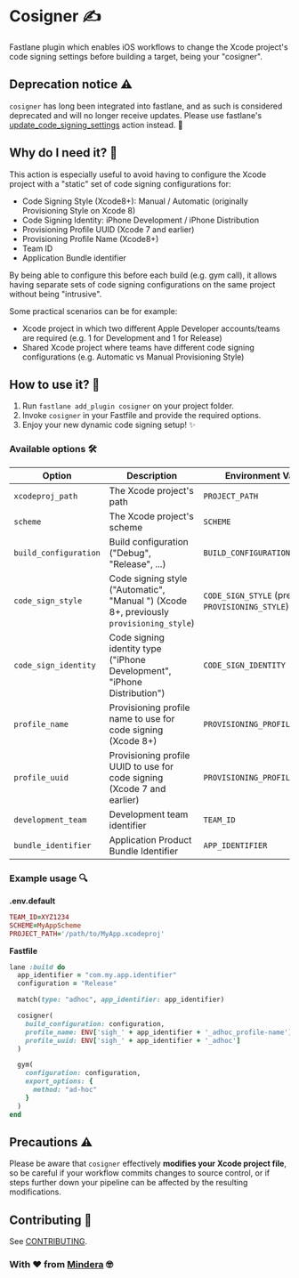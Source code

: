 # Cosigner ✍️

Fastlane plugin which enables iOS workflows to change the Xcode project's code signing settings before building a target, being your "cosigner".

## Deprecation notice ⚠️

`cosigner` has long been integrated into fastlane, and as such is considered deprecated and will no longer receive updates. Please use fastlane's [update_code_signing_settings](https://docs.fastlane.tools/actions/update_code_signing_settings/) action instead. 🙏

## Why do I need it? 🤔

This action is especially useful to avoid having to configure the Xcode project with a "static" set of code signing configurations for:

 * Code Signing Style (Xcode8+): Manual / Automatic (originally Provisioning Style on Xcode 8)
 * Code Signing Identity: iPhone Development / iPhone Distribution
 * Provisioning Profile UUID (Xcode 7 and earlier)
 * Provisioning Profile Name (Xcode8+)
 * Team ID
 * Application Bundle identifier

By being able to configure this before each build (e.g. gym call), it allows having separate sets of code signing configurations on the same project without being "intrusive".

Some practical scenarios can be for example:

 * Xcode project in which two different Apple Developer accounts/teams are required (e.g. 1 for Development and 1 for Release)
 * Shared Xcode project where teams have different code signing configurations (e.g. Automatic vs Manual Provisioning Style)

## How to use it? 👀

1. Run `fastlane add_plugin cosigner` on your project folder.
2. Invoke `cosigner` in your Fastfile and provide the required options.
3. Enjoy your new dynamic code signing setup! ✨

### Available options 🛠

| Option | Description | Environment Variable | Default | Optional |
| --- | --- | --- | --- | --- |
| `xcodeproj_path` | The Xcode project's path | `PROJECT_PATH` ||
| `scheme` | The Xcode project's scheme | `SCHEME ` ||
| `build_configuration` | Build configuration ("Debug", "Release", ...) | `BUILD_CONFIGURATION ` ||
| `code_sign_style` | Code signing style ("Automatic", "Manual ") (Xcode 8+, previously `provisioning_style`)  | `CODE_SIGN_STYLE` (previously `PROVISIONING_STYLE`) | "Manual" ||
| `code_sign_identity ` | Code signing identity type ("iPhone Development", "iPhone Distribution") |`CODE_SIGN_IDENTITY ` | "iPhone Distribution" ||
| `profile_name ` | Provisioning profile name to use for code signing (Xcode 8+) | `PROVISIONING_PROFILE_SPECIFIER ` |||
| `profile_uuid ` | Provisioning profile UUID to use for code signing (Xcode 7 and earlier)  | `PROVISIONING_PROFILE ` || ✔️ |
| `development_team ` | Development team identifier | `TEAM_ID ` |||
| `bundle_identifier ` | Application Product Bundle Identifier | `APP_IDENTIFIER ` || ✔️ |

### Example usage 🔍

**.env.default**

```ruby
TEAM_ID=XYZ1234
SCHEME=MyAppScheme
PROJECT_PATH='/path/to/MyApp.xcodeproj'
```

**Fastfile**

```ruby
lane :build do
  app_identifier = "com.my.app.identifier"
  configuration = "Release"

  match(type: "adhoc", app_identifier: app_identifier)

  cosigner(
    build_configuration: configuration,
    profile_name: ENV['sigh_' + app_identifier + '_adhoc_profile-name'],
    profile_uuid: ENV['sigh_' + app_identifier + '_adhoc']
  )

  gym(
    configuration: configuration,
    export_options: {
      method: "ad-hoc"
    }
  )
end
```

## Precautions ⚠️

Please be aware that `cosigner` effectively **modifies your Xcode project file**, so be careful if your workflow commits changes to source control, or if steps further down your pipeline can be affected by the resulting modifications.

## Contributing 🙌

See [CONTRIBUTING](https://github.com/Mindera/fastlane-plugin-cosigner/blob/master/CONTRIBUTING.md).

### With ❤️ from [Mindera](https://www.mindera.com) 🤓